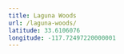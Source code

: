 ```yaml
---
title: Laguna Woods
url: /laguna-woods/
latitude: 33.6106076
longitude: -117.72497220000001
---
```

